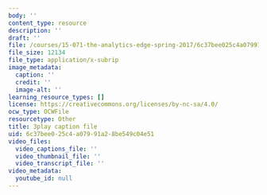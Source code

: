 ```yaml
---
body: ''
content_type: resource
description: ''
draft: ''
file: /courses/15-071-the-analytics-edge-spring-2017/6c37bee025c4a07991a28be549c04e51_0x4PfWpy-ls.srt
file_size: 12134
file_type: application/x-subrip
image_metadata:
  caption: ''
  credit: ''
  image-alt: ''
learning_resource_types: []
license: https://creativecommons.org/licenses/by-nc-sa/4.0/
ocw_type: OCWFile
resourcetype: Other
title: 3play caption file
uid: 6c37bee0-25c4-a079-91a2-8be549c04e51
video_files:
  video_captions_file: ''
  video_thumbnail_file: ''
  video_transcript_file: ''
video_metadata:
  youtube_id: null
---
```

